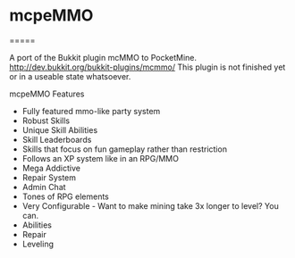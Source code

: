# mcpeMMO
=====

A port of the Bukkit plugin mcMMO to PocketMine. http://dev.bukkit.org/bukkit-plugins/mcmmo/
This plugin is not finished yet or in a useable state whatsoever.


mcpeMMO Features
- Fully featured mmo-like party system
- Robust Skills
- Unique Skill Abilities
- Skill Leaderboards
- Skills that focus on fun gameplay rather than restriction
- Follows an XP system like in an RPG/MMO
- Mega Addictive
- Repair System
- Admin Chat
- Tones of RPG elements
- Very Configurable - Want to make mining take 3x longer to level? You can.
- Abilities
- Repair
- Leveling

